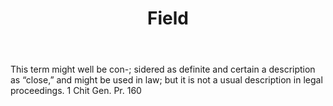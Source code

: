 ---
title: Field
letter: F
permalink: "/definitions/bld-field.html"
body: This term might well be con-; sidered as definite and certain a description
  as “close,” and might be used in law; but it is not a usual description in legal
  proceedings. 1 Chit Gen. Pr. 160
published_at: '2018-07-07'
source: Black's Law Dictionary 2nd Ed (1910)
layout: post
---